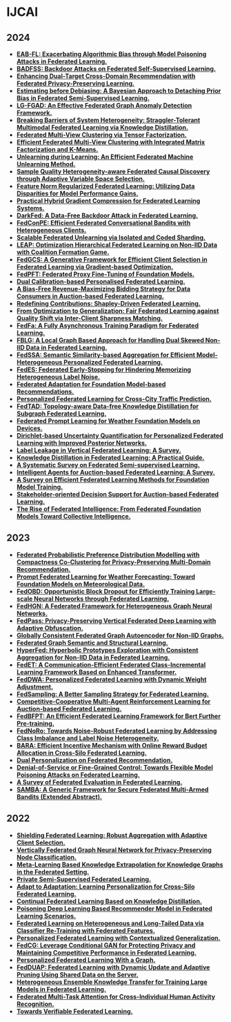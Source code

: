 # IJCAI

## 2024

- **[EAB-FL: Exacerbating Algorithmic Bias through Model Poisoning Attacks in Federated Learning.]()**
- **[BADFSS: Backdoor Attacks on Federated Self-Supervised Learning.]()**
- **[Enhancing Dual-Target Cross-Domain Recommendation with Federated Privacy-Preserving Learning.]()**
- **[Estimating before Debiasing: A Bayesian Approach to Detaching Prior Bias in Federated Semi-Supervised Learning.]()**
- **[LG-FGAD: An Effective Federated Graph Anomaly Detection Framework.]()**
- **[Breaking Barriers of System Heterogeneity: Straggler-Tolerant Multimodal Federated Learning via Knowledge Distillation.]()**
- **[Federated Multi-View Clustering via Tensor Factorization.]()**
- **[Efficient Federated Multi-View Clustering with Integrated Matrix Factorization and K-Means.]()**
- **[Unlearning during Learning: An Efficient Federated Machine Unlearning Method.]()**
- **[Sample Quality Heterogeneity-aware Federated Causal Discovery through Adaptive Variable Space Selection.]()**
- **[Feature Norm Regularized Federated Learning: Utilizing Data Disparities for Model Performance Gains.]()**
- **[Practical Hybrid Gradient Compression for Federated Learning Systems.]()**
- **[DarkFed: A Data-Free Backdoor Attack in Federated Learning.]()**
- **[FedConPE: Efficient Federated Conversational Bandits with Heterogeneous Clients.]()**
- **[Scalable Federated Unlearning via Isolated and Coded Sharding.]()**
- **[LEAP: Optimization Hierarchical Federated Learning on Non-IID Data with Coalition Formation Game.]()**
- **[FedGCS: A Generative Framework for Efficient Client Selection in Federated Learning via Gradient-based Optimization.]()**
- **[FedPFT: Federated Proxy Fine-Tuning of Foundation Models.]()**
- **[Dual Calibration-based Personalised Federated Learning.]()**
- **[A Bias-Free Revenue-Maximizing Bidding Strategy for Data Consumers in Auction-based Federated Learning.]()**
- **[Redefining Contributions: Shapley-Driven Federated Learning.]()**
- **[From Optimization to Generalization: Fair Federated Learning against Quality Shift via Inter-Client Sharpness Matching.]()**
- **[FedFa: A Fully Asynchronous Training Paradigm for Federated Learning.]()**
- **[FBLG: A Local Graph Based Approach for Handling Dual Skewed Non-IID Data in Federated Learning.]()**
- **[FedSSA: Semantic Similarity-based Aggregation for Efficient Model-Heterogeneous Personalized Federated Learning.]()**
- **[FedES: Federated Early-Stopping for Hindering Memorizing Heterogeneous Label Noise.]()**
- **[Federated Adaptation for Foundation Model-based Recommendations.]()**
- **[Personalized Federated Learning for Cross-City Traffic Prediction.]()**
- **[FedTAD: Topology-aware Data-free Knowledge Distillation for Subgraph Federated Learning.]()**
- **[Federated Prompt Learning for Weather Foundation Models on Devices.]()**
- **[Dirichlet-based Uncertainty Quantification for Personalized Federated Learning with Improved Posterior Networks.]()**
- **[Label Leakage in Vertical Federated Learning: A Survey.]()**
- **[Knowledge Distillation in Federated Learning: A Practical Guide.]()**
- **[A Systematic Survey on Federated Semi-supervised Learning.]()**
- **[Intelligent Agents for Auction-based Federated Learning: A Survey.]()**
- **[A Survey on Efficient Federated Learning Methods for Foundation Model Training.]()**
- **[Stakeholder-oriented Decision Support for Auction-based Federated Learning.]()**
- **[The Rise of Federated Intelligence: From Federated Foundation Models Toward Collective Intelligence.]()**

## 2023

- **[Federated Probabilistic Preference Distribution Modelling with Compactness Co-Clustering for Privacy-Preserving Multi-Domain Recommendation.]()**
- **[Prompt Federated Learning for Weather Forecasting: Toward Foundation Models on Meteorological Data.]()**
- **[FedOBD: Opportunistic Block Dropout for Efficiently Training Large-scale Neural Networks through Federated Learning.]()**
- **[FedHGN: A Federated Framework for Heterogeneous Graph Neural Networks.]()**
- **[FedPass: Privacy-Preserving Vertical Federated Deep Learning with Adaptive Obfuscation.]()**
- **[Globally Consistent Federated Graph Autoencoder for Non-IID Graphs.]()**
- **[Federated Graph Semantic and Structural Learning.]()**
- **[HyperFed: Hyperbolic Prototypes Exploration with Consistent Aggregation for Non-IID Data in Federated Learning.]()**
- **[FedET: A Communication-Efficient Federated Class-Incremental Learning Framework Based on Enhanced Transformer.]()**
- **[FedDWA: Personalized Federated Learning with Dynamic Weight Adjustment.]()**
- **[FedSampling: A Better Sampling Strategy for Federated Learning.]()**
- **[Competitive-Cooperative Multi-Agent Reinforcement Learning for Auction-based Federated Learning.]()**
- **[FedBFPT: An Efficient Federated Learning Framework for Bert Further Pre-training.]()**
- **[FedNoRo: Towards Noise-Robust Federated Learning by Addressing Class Imbalance and Label Noise Heterogeneity.]()**
- **[BARA: Efficient Incentive Mechanism with Online Reward Budget Allocation in Cross-Silo Federated Learning.]()**
- **[Dual Personalization on Federated Recommendation.]()**
- **[Denial-of-Service or Fine-Grained Control: Towards Flexible Model Poisoning Attacks on Federated Learning.]()**
- **[A Survey of Federated Evaluation in Federated Learning.]()**
- **[SAMBA: A Generic Framework for Secure Federated Multi-Armed Bandits (Extended Abstract).]()**

## 2022

- **[Shielding Federated Learning: Robust Aggregation with Adaptive Client Selection.]()**
- **[Vertically Federated Graph Neural Network for Privacy-Preserving Node Classification.]()**
- **[Meta-Learning Based Knowledge Extrapolation for Knowledge Graphs in the Federated Setting.]()**
- **[Private Semi-Supervised Federated Learning.]()**
- **[Adapt to Adaptation: Learning Personalization for Cross-Silo Federated Learning.]()**
- **[Continual Federated Learning Based on Knowledge Distillation.]()**
- **[Poisoning Deep Learning Based Recommender Model in Federated Learning Scenarios.]()**
- **[Federated Learning on Heterogeneous and Long-Tailed Data via Classifier Re-Training with Federated Features.]()**
- **[Personalized Federated Learning with Contextualized Generalization.]()**
- **[FedCG: Leverage Conditional GAN for Protecting Privacy and Maintaining Competitive Performance in Federated Learning.]()**
- **[Personalized Federated Learning With a Graph.]()**
- **[FedDUAP: Federated Learning with Dynamic Update and Adaptive Pruning Using Shared Data on the Server.]()**
- **[Heterogeneous Ensemble Knowledge Transfer for Training Large Models in Federated Learning.]()**
- **[Federated Multi-Task Attention for Cross-Individual Human Activity Recognition.]()**
- **[Towards Verifiable Federated Learning.]()**